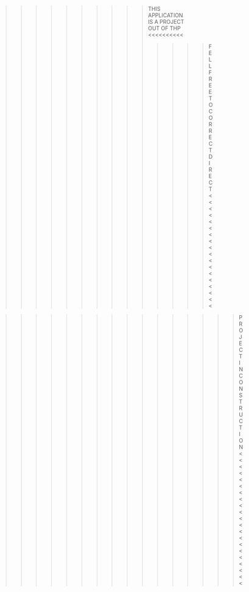 >>>>>>>>>> THIS APPLICATION IS A PROJECT OUT OF THP  <<<<<<<<<<
>>>>>>>>>>>>>>   FELL FREE TO CORRECT DIRECT   <<<<<<<<<<<<<<<<<<

>>>>>>>>>>>>>>>>  PROJECT IN CONSTRUCTION   <<<<<<<<<<<<<<<<<<<<<
